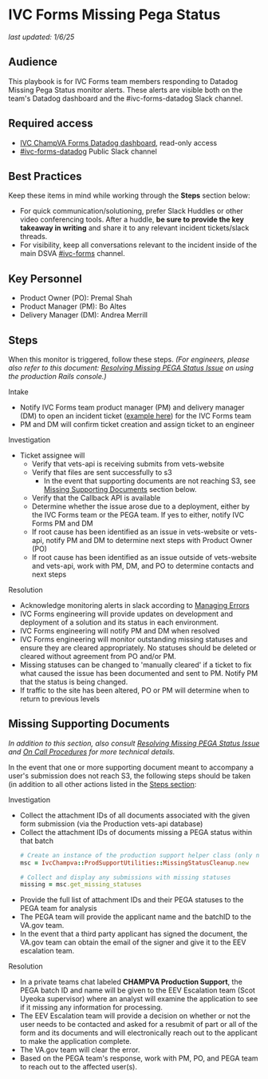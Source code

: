 # IVC Forms **Missing Pega Status**

_last updated: 1/6/25_  

## Audience 

This playbook is for IVC Forms team members responding to Datadog Missing Pega Status monitor alerts. These alerts are visible both on the team's Datadog dashboard and the #ivc-forms-datadog Slack channel.


## Required access

- [IVC ChampVA Forms Datadog dashboard](https://vagov.ddog-gov.com/dashboard/zsa-453-at7/ivc-champva-forms), read-only access
- [#ivc-forms-datadog](https://dsva.slack.com/archives/C06RQR7V9CM) Public Slack channel


## Best Practices

Keep these items in mind while working through the **Steps** section below:

- For quick communication/solutioning, prefer Slack Huddles or other video conferencing tools. After a huddle, **be sure to provide the key takeaway in writing** and share it to any relevant incident tickets/slack threads.
- For visibility, keep all conversations relevant to the incident inside of the main DSVA  [#ivc-forms](https://dsva.slack.com/archives/C05UDS77ZPH) channel.

## Key Personnel

- Product Owner (PO): Premal Shah
- Product Manager (PM): Bo Altes
- Delivery Manager (DM): Andrea Merrill

## Steps

When this monitor is triggered, follow these steps. _(For engineers, please also refer to this document: [Resolving Missing PEGA Status Issue](https://github.com/department-of-veterans-affairs/va.gov-team/blob/master/products/health-care/champva/resolving-missing-pega-status.md) on using the production Rails console.)_

Intake
- Notify IVC Forms team product manager (PM) and delivery manager (DM) to open an incident ticket ([example here](https://github.com/department-of-veterans-affairs/va.gov-team/issues/94827)) for the IVC Forms team
- PM and DM will confirm ticket creation and assign ticket to an engineer

Investigation
- Ticket assignee will
  - Verify that vets-api is receiving submits from vets-website
  - Verify that files are sent successfully to s3
    - In the event that supporting documents are not reaching S3, see [Missing Supporting Documents](#missing-supporting-documents) section below.
  - Verify that the Callback API is available
  - Determine whether the issue arose due to a deployment, either by the IVC Forms team or the PEGA team. If yes to either, notify IVC Forms PM and DM
  - If root cause has been identified as an issue in vets-website or vets-api, notify PM and DM to determine next steps with Product Owner (PO)
  - If root cause has been identified as an issue outside of vets-website and vets-api, work with PM, DM, and PO to determine contacts and next steps

Resolution
- Acknowledge monitoring alerts in slack according to [Managing Errors](https://github.com/department-of-veterans-affairs/va.gov-team-sensitive/blob/master/platform/practices/zero-silent-failures/managing-errors.md#define-an-on-call-rotation--monitor-errors-in-slack)
- IVC Forms engineering will provide updates on development and deployment of a solution and its status in each environment.
- IVC Forms engineering will notify PM and DM when resolved
- IVC Forms engineering will monitor outstanding missing statuses and ensure they are cleared appropriately. No statuses should be deleted or cleared without agreement from PO and/or PM.
- Missing statuses can be changed to 'manually cleared' if a ticket to fix what caused the issue has been documented and sent to PM.  Notify PM that the status is being changed.
- If traffic to the site has been altered, PO or PM will determine when to return to previous levels
  
## Missing Supporting Documents

_In addition to this section, also consult [Resolving Missing PEGA Status Issue](https://github.com/department-of-veterans-affairs/va.gov-team/blob/master/products/health-care/champva/resolving-missing-pega-status.md) and [On Call Procedures](https://github.com/department-of-veterans-affairs/va.gov-team/blob/master/products/health-care/champva/team/on-call-procedures.md) for more technical details._

In the event that one or more supporting document meant to accompany a user's submission does not reach S3, the following steps should be taken (in addition to all other actions listed in the [Steps section](#steps):

Investigation
- Collect the attachment IDs of all documents associated with the given form submission (via the Production vets-api database)
- Collect the attachment IDs of documents missing a PEGA status within that batch
  ```ruby
  # Create an instance of the production support helper class (only need to do once per console session)
  msc = IvcChampva::ProdSupportUtilities::MissingStatusCleanup.new

  # Collect and display any submissions with missing statuses
  missing = msc.get_missing_statuses
  ```
- Provide the full list of attachment IDs and their PEGA statuses to the PEGA team for analysis
 - The PEGA team will provide the applicant name and the batchID to the VA.gov team.
 - In the event that a third party applicant has signed the document, the VA.gov team can obtain the email of the signer and give it to the EEV escalation team.

Resolution

  - In a private teams chat labeled **CHAMPVA Production Support**, the PEGA batch ID and name will be given to the EEV Escalation team (Scot Uyeoka supervisor) where an analyst will examine the application to see if it missing any information for processing.
  - The EEV Escalation team will provide a decision on whether or not the user needs to be contacted and asked for a resubmit of part or all of the form and its documents and will electronically reach out to the applicant to make the application complete.
  - The VA.gov team will clear the error.
  - Based on the PEGA team's response, work with PM, PO, and PEGA team to reach out to the affected user(s).
 

